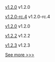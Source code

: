 
[v1.2.0](https://github.com/hyperledger/firefly/releases/tag/v1.2.0) v1.2.0

[v1.2.0-rc.4](https://github.com/hyperledger/firefly/releases/tag/v1.2.0-rc.4) v1.2.0-rc.4

[v1.2.0](https://github.com/hyperledger/firefly-cli/releases/tag/v1.2.0) v1.2.0

[v1.2.2](https://github.com/hyperledger/firefly-evmconnect/releases/tag/v1.2.2) v1.2.2

[v1.2.3](https://github.com/hyperledger/firefly-transaction-manager/releases/tag/v1.2.3) v1.2.3


[See more >>>](https://start-here.hyperledger.org/releases)
